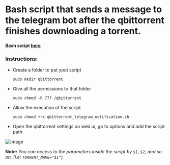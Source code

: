 # Bash script that sends a message to the telegram bot after the qbittorrent finishes downloading a torrent.

#### Bash script [here](https://github.com/JiLleON/qbittorrent_telegram_notification/blob/master/qbittorrent_telegram_notification.sh)

### Instructions:

* Create a folder to put yout script
    
    `sudo mkdir qbittorrent`

 * Give all the permissions to that folder
   
   `sudo chmod -R 777 /qbittorrent`

* Allow the execution of the script

   `sudo chmod +rx qbittorrent_telegram_notification.sh`

* Open the qbittorrent settings on web ui, go to options and add the script path

![image](https://github.com/JiLleON/qbittorrent_telegram_notification/blob/master/assets/webUi.png)


**Note:** *You can access to the parameters inside the script by `$1`, `$2`, and so on. (i.e: `TORRENT_NAME="$1"`)*
